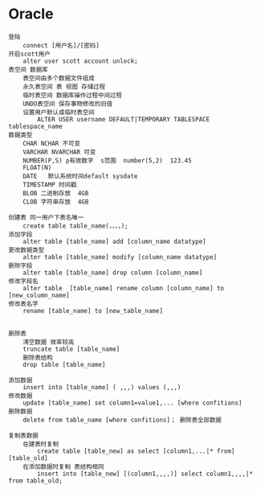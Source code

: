 # Oracle
    登陆
        connect [用户名]/[密码]
    开启scott用户
	    alter user scott account unlock;
	表空间 数据库
	    表空间由多个数据文件组成
	    永久表空间 表 视图 存储过程
	    临时表空间 数据库操作过程中间过程
	    UNDO表空间 保存事物修改的旧值
	    设置用户默认或临时表空间
	        ALTER USER username DEFAULT|TEMPORARY TABLESPACE tablespace_name
	数据类型
	    CHAR NCHAR 不可变
	    VARCHAR NVARCHAR 可变
	    NUMBER(P,S) p有效数字  s范围  number(5,2)  123.45
	    FLOAT(N)
	    DATE   默认系统时间default sysdate
	    TIMESTAMP 时间戳
	    BLOB 二进制存放  4GB
 	    CLOB 字符串存放  4GB
 	    
 	创建表 同一用户下表名唯一
 	    create table table_name(，，，，);
 	添加字段
 	    alter table [table_name] add [column_name datatype]
 	更改数据类型
 	    alter table [table_name] modify [column_name datatype]
 	删除字段
 	    alter table [table_name] drop column [column_name]
 	修改字段名
 	    alter table  [table_name] rename column [column_name] to [new_column_name]
 	修改表名字
 	    rename [table_name] to [new_table_name]
 	    
 	    
 	删除表
 	    清空数据 效率较高
 	    truncate table [table_name]   
 	    删除表结构
 	    drop table [table_name]  
 	    
 	添加数据
 	    insert into [table_name] ( ,,,) values (,,,)
 	修改数据
 	    update [table_name] set column1=value1,... [where confitions]
 	删除数据
 	    delete from table_name [where confitions]； 删除表全部数据 
 	    
 	复制表数据
 	    在建表时复制
 	        create table [table_new] as select [column1,...|* from] [table_old]
 	    在添加数据时复制 表结构相同
 	        insert into [table_new] [(column1,,,,)] select column1,,,,|* from table_old;
 	        
 	 
